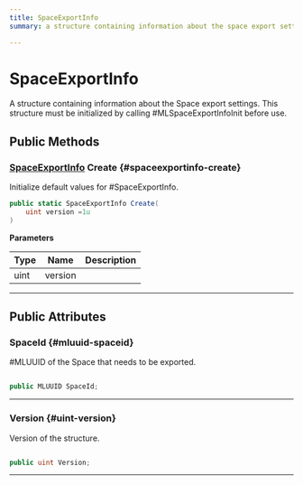 ```yaml
---
title: SpaceExportInfo
summary: a structure containing information about the space export settings. this structure must be initialized by calling #mlspaceexportinfoinit before use. 

---
```


# SpaceExportInfo




A structure containing information about the Space export settings. This structure must be initialized by calling #MLSpaceExportInfoInit before use.   





## Public Methods

### [SpaceExportInfo](/versioned_docs/version-02-Aug-2023/unity-api/api/UnityEngine.XR.MagicLeap/MLSpace/UnityEngine.XR.MagicLeap.MLSpace.SpaceExportInfo.md) Create {#spaceexportinfo-create}

Initialize default values for #SpaceExportInfo. 

```csharp
public static SpaceExportInfo Create(
    uint version =1u
)
```


**Parameters**

| Type | Name  | Description  | 
|--|--|--|
| uint |version||






-----------

## Public Attributes

### SpaceId {#mluuid-spaceid}

#MLUUID of the Space that needs to be exported. 

```csharp

public MLUUID SpaceId;

```






-----------

### Version {#uint-version}

Version of the structure. 

```csharp

public uint Version;

```






-----------


